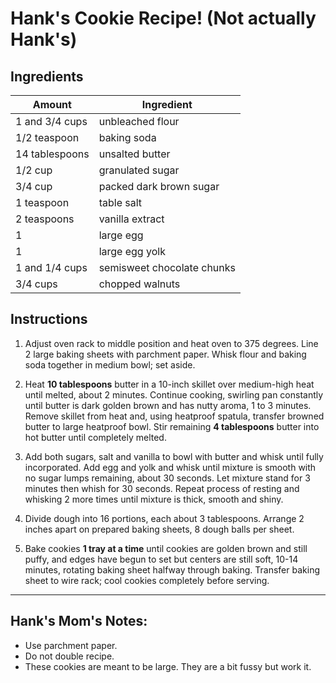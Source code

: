 # Hank's Cookie Recipe! (Not actually Hank's)

## Ingredients

| Amount         | Ingredient                 |
| -------------- | -------------------------- |
| 1 and 3/4 cups | unbleached flour           |
| 1/2 teaspoon   | baking soda                |
| 14 tablespoons | unsalted butter            |
| 1/2 cup        | granulated sugar           |
| 3/4 cup        | packed dark brown sugar    |
| 1 teaspoon     | table salt                 |
| 2 teaspoons    | vanilla extract            |
| 1              | large egg                  |
| 1              | large egg yolk             |
| 1 and 1/4 cups | semisweet chocolate chunks |
| 3/4 cups       | chopped walnuts            |

## Instructions

1. Adjust oven rack to middle position and heat oven to 375 degrees. Line 2 large baking sheets with parchment paper. Whisk flour and baking soda together in medium bowl; set aside.

2. Heat **10 tablespoons** butter in a 10-inch skillet over medium-high heat until melted, about 2 minutes. Continue cooking, swirling pan constantly until butter is dark golden brown and has nutty aroma, 1 to 3 minutes. Remove skillet from heat and, using heatproof spatula, transfer browned butter to large heatproof bowl. Stir remaining **4 tablespoons** butter into hot butter until completely melted.

3. Add both sugars, salt and vanilla to bowl with butter and whisk until fully incorporated. Add egg and yolk and whisk until mixture is smooth with no sugar lumps remaining, about 30 seconds. Let mixture stand for 3 minutes then whish for 30 seconds. Repeat process of resting and whisking 2 more times until mixture is thick, smooth and shiny.

4. Divide dough into 16 portions, each about 3 tablespoons. Arrange 2 inches apart on prepared baking sheets, 8 dough balls per sheet.

5. Bake cookies **1 tray at a time** until cookies are golden brown and still puffy, and edges have begun to set but centers are still soft, 10-14 minutes, rotating baking sheet halfway through baking. Transfer baking sheet to wire rack; cool cookies completely before serving.

---

## Hank's Mom's Notes:

- Use parchment paper.
- Do not double recipe.
- These cookies are meant to be large. They are a bit fussy but work it.
